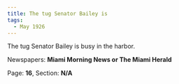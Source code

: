 ```yaml
---  
title: The tug Senator Bailey is  
tags:  
  - May 1926  
---  
```

  
The tug Senator Bailey is busy in the harbor.  
  
Newspapers: **Miami Morning News or The Miami Herald**  
  
Page: **16**, Section: **N/A** 
